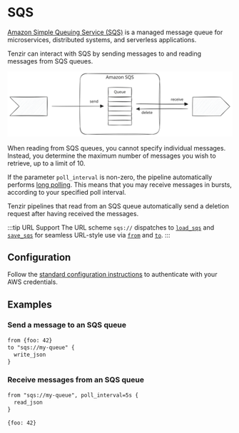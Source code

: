 # SQS

[Amazon Simple Queuing Service (SQS)](https://aws.amazon.com/sqs/) is a managed
message queue for microservices, distributed systems, and serverless
applications.

Tenzir can interact with SQS by sending messages to and reading messages from
SQS queues.

![SQS](sqs.svg)

When reading from SQS queues, you cannot specify individual messages. Instead,
you determine the maximum number of messages you wish to retrieve, up to a limit
of 10.

If the parameter `poll_interval` is non-zero, the pipeline automatically
performs [long
polling](https://docs.aws.amazon.com/AWSSimpleQueueService/latest/SQSDeveloperGuide/sqs-short-and-long-polling.html).
This means that you may receive messages in bursts, according to your specified
poll interval.

Tenzir pipelines that read from an SQS queue automatically send a deletion
request after having received the messages.

:::tip URL Support
The URL scheme `sqs://` dispatches to
[`load_sqs`](../../../tql2/operators/load_sqs.md) and
[`save_sqs`](../../../tql2/operators/save_sqs.md) for seamless URL-style use via
[`from`](../../../tql2/operators/from.md) and
[`to`](../../../tql2/operators/to.md).
:::

## Configuration

Follow the [standard configuration instructions](..) to authenticate
with your AWS credentials.

## Examples

### Send a message to an SQS queue

```tql
from {foo: 42}
to "sqs://my-queue" {
  write_json
}
```

### Receive messages from an SQS queue

```tql
from "sqs://my-queue", poll_interval=5s {
  read_json
}
```

```tql
{foo: 42}
```
